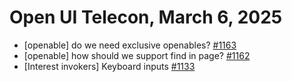 Open UI Telecon, March 6, 2025
===================================
  * [openable] do we need exclusive openables? [#1163](https://github.com/openui/open-ui/issues/1163)
  * [openable] how should we support find in page? [#1162](https://github.com/openui/open-ui/issues/1162)
  * [Interest invokers] Keyboard inputs [#1133](https://github.com/openui/open-ui/issues/1133)

